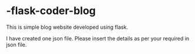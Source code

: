 # -flask-coder-blog
This is simple blog website developed using flask.

I have created one json file.
Please insert the details as per your required in json file.
